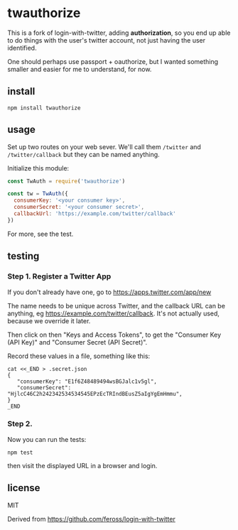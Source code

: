 # twauthorize

This is a fork of login-with-twitter, adding **authorization**, so you
end up able to do things with the user's twitter account, not just
having the user identified.

One should perhaps use passport + oauthorize, but I wanted something
smaller and easier for me to understand, for now.

## install

```
npm install twauthorize
```

## usage

Set up two routes on your web sever. We'll call them `/twitter` and
`/twitter/callback` but they can be named anything.

Initialize this module:

```js
const TwAuth = require('twauthorize')

const tw = TwAuth({
  consumerKey: '<your consumer key>',
  consumerSecret: '<your consumer secret>',
  callbackUrl: 'https://example.com/twitter/callback'
})
```

For more, see the test.

## testing

### Step 1. Register a Twitter App

If you don't already have one, go to https://apps.twitter.com/app/new

The name needs to be unique across Twitter, and the callback URL can be anything, eg https://example.com/twitter/callback.  It's not actually used, because we override it later.

Then click on then "Keys and Access Tokens", to get the "Consumer Key (API Key)" and "Consumer Secret (API Secret)".

Record these values in a file, something like this:

```
cat <<_END > .secret.json
{
   "consumerKey": "E1f6Z48489494wsBGJalc1v5gl",
   "consumerSecret": "HjlcC46C2h242342534534545EPzEcTRIndBEusZ5aIgYgEmHmmu",
}
_END
```

### Step 2.

Now you can run the tests:

```
npm test
```

then visit the displayed URL in a browser and login.

## license

MIT

Derived from https://github.com/feross/login-with-twitter